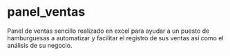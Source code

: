 # panel_ventas
Panel de ventas sencillo realizado en excel para ayudar a un puesto de hamburguesas a automatizar y facilitar el registro de sus ventas así como el análisis de su negocio. 
